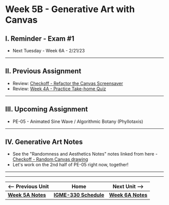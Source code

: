 # Week 5B - Generative Art with Canvas

## I. Reminder - Exam #1
- Next Tuesday - Week 6A - 2/21/23

<hr>

## II. Previous Assignment
- Review: [Checkoff - Refactor the Canvas Screensaver](../checkoffs/refactor-screensaver.md)
- Review: [Week 4A - Practice Take-home Quiz](../notes/week-4A-practice-quiz.md)

<hr>

## III. Upcoming Assignment
- PE-05 - Animated Sine Wave / Algorithmic Botany (Phyllotaxis)

<hr>

## IV. Generative Art Notes
- See the "Randomness and Aesthetics Notes" notes linked from here - [Checkoff - Random Canvas drawing](../notes/random-canvas-stuff.md#ii-generative-art--randomness)
- Let's work on the 2nd half of PE-05 right now, together!


<hr><hr>


| <-- Previous Unit | Home | Next Unit -->
| --- | --- | --- 
| [**Week 5A Notes**](05A.md)  |  [**IGME-330 Schedule**](../schedule.md) | [**Week 6A Notes**](06A.md)
